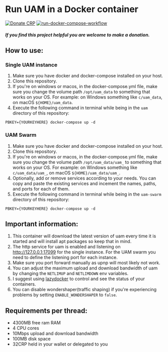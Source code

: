 # Run UAM in a Docker container
[![Donate CRP](https://img.shields.io/badge/Donate-CRP-blue.svg)](https://cutt.ly/C2MoaCU) [![run-docker-compose-workflow](https://github.com/Tha14/uam-docker/actions/workflows/push.yml/badge.svg)](https://github.com/Tha14/uam-docker/actions/workflows/push.yml)
##### If you find this project helpful you are welcome to make a donation.

## How to use:
### Single UAM instance
1. Make sure you have docker and docker-compose installed on your host.
2. Clone this repository.
3. If you're on windows or macos, in the docker-compose.yml file, make sure you change the volume path `/opt/uam_data` to something that works on your OS. For example: on Windows something like `c/uam_data`, on macOS `${HOME}/uam_data`.
4. Execute the following command in terminal while being in the `uam` directory of this repository:

```PBKEY={YOURKEYHERE} docker-compose up -d```

### UAM Swarm
1. Make sure you have docker and docker-compose installed on your host.
2. Clone this repository.
3. If you're on windows or macos, in the docker-compose.yml file, make sure you change the volume path `/opt/uam_data/uam_` to something that works on your OS.  For example: on Windows something like `c/uam_data/uam_`, on macOS `${HOME}/uam_data/uam_`.
4. Optionally, add or remove services according to your needs. You can copy and paste the existing services and incement the names, paths, and ports for each of them.
5. Execute the following command in terminal while being in the `uam-swarm` directory of this repository:

```PBKEY={YOURKEYHERE} docker-compose up -d```

## Important information:
1. This container will download the latest version of uam every time it is started and will install apt packages so keep that in mind.
2. The http service for uam is enabled and listening on http://127.0.0.1:17099 for the single instance. For the UAM swarm you need to define the listening port for each instance.
3. Make sure you port forward manually as upnp will most likely not work.
4. You can adjust the maximum upload and download bandwidth of uam by changing the `NETLIMUP` and `NETLIMDOWN` env variables.
5. I suggest using [lazydocker](https://github.com/jesseduffield/lazydocker) to control and see the status of your containers.
6. You can disable wondershaper(traffic shaping) if you're experiencing problems by setting `ENABLE_WONDERSHAPER` to `false`.

## Requirements per thread:
* 4300MB free ram RAM
* 4 CPU cores
* 10Mbps upload and download bandwidth
* 100MB disk space
* 32CRP held in your wallet or delegated to you

